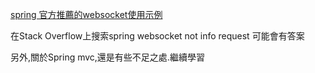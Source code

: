 [spring 官方推薦的websocket使用示例](https://github.com/rstoyanchev/spring-websocket-portfolio)

在Stack Overflow上搜索spring websocket not info request 
可能會有答案

另外,關於Spring mvc,還是有些不足之處.繼續學習










